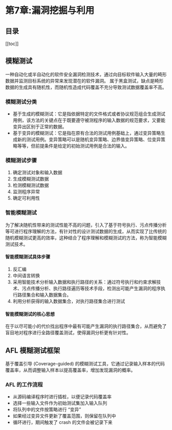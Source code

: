# 第7章:漏洞挖掘与利用

## 目录
[[toc]]

## 模糊测试

一种自动化或半自动化的软件安全漏洞检测技术，通过向目标软件输入大量的畸形数据并监测目标系统的异常来发现潜在的软件漏洞。
属于黑盒测试，缺点是畸形数据的生成具有随机性，而随机性造成代码覆盖不充分导致测试数据覆盖率不高。

### 模糊测试分类

- 基于生成的模糊测试：它是指依据特定的文件格式或者协议规范组合生成测试用例，该方法的关键点在于既要遵守被测程序的输入数据的规范要求，又要能变异出区别于正常的数据。
- 基于变异的模糊测试：它是指在原有合法的测试用例基础上，通过变异策略生成新的测试用例。变异策略可以是随机变异策略、边界值变异策略、位变异策略等等，但前提条件是给定的初始测试用例是合法的输入。

### 模糊测试步骤

1. 确定测试对象和输入数据
2. 生成模糊测试数据
3. 检测模糊测试数据
4. 监测程序异常
5. 确定可利用性

### 智能模糊测试

为了解决随机性带来的测试性能不高的问题，引入了基于符号执行、污点传播分析等可进行程序理解的方法，有针对性的设计测试数据的生成，从而实现了比传统的随机模糊测试更高的效率，这种结合了程序理解和模糊测试的方法，称为智能模糊测试技术。

#### 智能模糊测试具体步骤

1. 反汇编
2. 中间语言转换
3. 采用智能技术分析输入数据和执行路径的关系：通过符号执行和约束求解技术、污点传播分析、执行路径遍历等技术手段，检测出可能产生漏洞的程序执行路径集合和输入数据集合。
4. 利用分析获得的输入数据集合，对执行路径集合进行测试

#### 智能模糊测试的核心思想

在于以尽可能小的代价找出程序中最有可能产生漏洞的执行路径集合，从而避免了盲目地对程序进行全路径覆盖测试，使得漏洞分析更有针对性。

## AFL 模糊测试框架

基于覆盖引导 (Coverage-guided) 的模糊测试工具，它通过记录输入样本的代码覆盖率，从而调整输入样本以提高覆盖率，增加发现漏洞的概率。

### AFL 的工作流程

- 从源码编译程序时进行插桩，以便记录代码覆盖率
- 选择一些输入文件作为初始测试集加入输入队列
- 将队列中的文件按策略进行 “变异”
- 如果经过变异文件更新了覆盖范围，则保留在队列中
- 循环进行，期间触发了 crash 的文件会被记录下来

